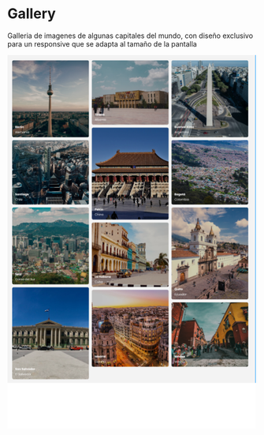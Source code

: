 # Gallery
Galleria de imagenes de algunas capitales del mundo, con diseño exclusivo para un responsive que se adapta al tamaño de la pantalla

![Imagen Gallery](https://github.com/NataliaHilarion/Gallery/blob/main/capitales-gallery.png)
